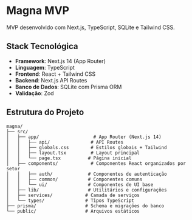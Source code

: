 # Magna MVP

MVP desenvolvido com Next.js, TypeScript, SQLite e Tailwind CSS.

## Stack Tecnológica

- **Framework**: Next.js 14 (App Router)
- **Linguagem**: TypeScript
- **Frontend**: React + Tailwind CSS
- **Backend**: Next.js API Routes
- **Banco de Dados**: SQLite com Prisma ORM
- **Validação**: Zod

## Estrutura do Projeto

```
magna/
├── src/
│   ├── app/                    # App Router (Next.js 14)
│   │   ├── api/               # API Routes
│   │   ├── globals.css        # Estilos globais + Tailwind
│   │   ├── layout.tsx         # Layout principal
│   │   └── page.tsx          # Página inicial
│   ├── components/            # Componentes React organizados por setor
│   │   ├── auth/             # Componentes de autenticação
│   │   ├── common/           # Componentes comuns
│   │   └── ui/               # Componentes de UI base
│   ├── lib/                  # Utilitários e configurações
│   ├── services/            # Camada de serviços
│   └── types/               # Tipos TypeScript
├── prisma/                  # Schema e migrações do banco
└── public/                  # Arquivos estáticos
```
